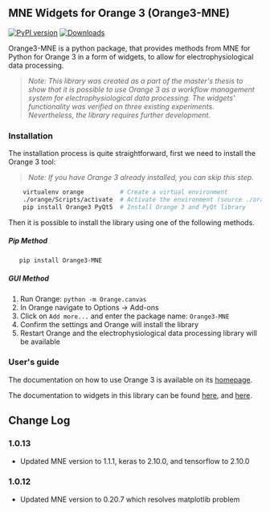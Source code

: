 ## MNE Widgets for Orange 3 (Orange3-MNE)
[![PyPI version](https://badge.fury.io/py/Orange3-MNE.svg)](https://badge.fury.io/py/Orange3-MNE) [![Downloads](https://pepy.tech/badge/orange3-mne)](https://pepy.tech/project/orange3-mne)

Orange3-MNE is a python package, that provides methods from MNE for Python for Orange 3 in a form of widgets, 
to allow for electrophysiological data processing.

> *Note: This library was created as a part of the master's thesis to show that it is possible to use Orange 3 as a workflow management system for electrophysiological data processing. The widgets' functionality was verified on three existing experiments. Nevertheless, the library requires further development.* 

### Installation
The installation process is quite straightforward, first we need to install the Orange 3 tool:
> *Note: If you have Orange 3 already installed, you can skip this step.*
```bash
    virtualenv orange          # Create a virtual environment
    ./orange/Scripts/activate  # Activate the environment (source ./orange/Scripts/activate for linux)
    pip install Orange3 PyQt5  # Install Orange 3 and PyQt library
```

Then it is possible to install the library using one of the following methods.


##### Pip Method
```bash
   pip install Orange3-MNE
```

##### GUI Method
1. Run Orange: `python -m Orange.canvas`
2. In Orange navigate to Options -> Add-ons
3. Click on `Add more...` and enter the package name: `Orange3-MNE`
4. Confirm the settings and Orange will install the library
5. Restart Orange and the electrophysiological data processing library will be available

### User's guide
The documentation on how to use Orange 3 is available on its [homepage](https://orange.biolab.si/docs/).

The documentation to widgets in this library can be found [here](https://fifal.gitlab.io/orange-mne-library/), and [here](https://gitlab.com/fifal/orange-mne-library/-/blob/master/docs/widgets.md).

## Change Log
### 1.0.13
- Updated MNE version to 1.1.1, keras to 2.10.0, and tensorflow to 2.10.0

### 1.0.12
- Updated MNE version to 0.20.7 which resolves matplotlib problem
